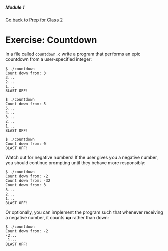 ##### Module 1 
[Go back to Prep for Class 2](../../class2-prep#loops)
# Exercise: Countdown

In a file called `countdown.c` write a program that performs an epic countdown from a user-specified integer:

```nohighlight
$ ./countdown
Count down from: 3
3...
2...
1...
BLAST OFF!
```

```nohighlight
$ ./countdown
Count down from: 5
5...
4...
3...
2...
1...
BLAST OFF!
```

```nohighlight
$ ./countdown
Count down from: 0
BLAST OFF!
```

Watch out for negative numbers! If the user gives you a negative number, you should continue prompting until they 
behave more responsibly: 
```nohighlight
$ ./countdown
Count down from: -2
Count down from: -32
Count down from: 3
3...
2...
1...
BLAST OFF!
```

Or optionally, you can implement the program such that whenever receiving a negative number, it counts **up** rather than down:
```nohighlight
$ ./countdown
Count down from: -2
-2...
-1...
BLAST OFF!
``` 
